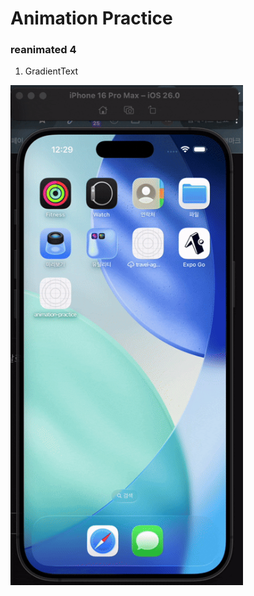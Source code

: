 # Animation Practice

### reanimated 4
1. GradientText

  <img height=800 src="https://github.com/kimja7045/rn-animation-practice/blob/main/assets/gradient-text.gif?raw=true">
